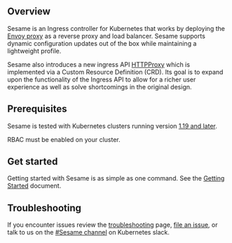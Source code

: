 ## Overview
Sesame is an Ingress controller for Kubernetes that works by deploying the [Envoy proxy][1] as a reverse proxy and load balancer.
Sesame supports dynamic configuration updates out of the box while maintaining a lightweight profile.

Sesame also introduces a new ingress API [HTTPProxy][2] which is implemented via a Custom Resource Definition (CRD).
Its goal is to expand upon the functionality of the Ingress API to allow for a richer user experience as well as solve shortcomings in the original design.

## Prerequisites
Sesame is tested with Kubernetes clusters running version [1.19 and later][4].

RBAC must be enabled on your cluster.

## Get started
Getting started with Sesame is as simple as one command.
See the [Getting Started][3] document.

## Troubleshooting
If you encounter issues review the [troubleshooting][5] page, [file an issue][6], or talk to us on the [#Sesame channel][7] on Kubernetes slack.

[1]: https://www.envoyproxy.io/
[2]: config/fundamentals.md
[3]: /getting-started
[4]: /resources/compatibility-matrix.md
[5]: /docs/main/troubleshooting
[6]: https://github.com/projectsesame/sesame/issues
[7]: https://kubernetes.slack.com/messages/sesame